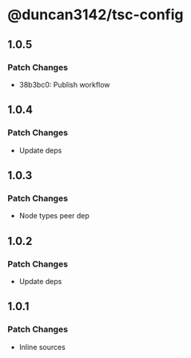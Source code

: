 # @duncan3142/tsc-config

## 1.0.5

### Patch Changes

- 38b3bc0: Publish workflow

## 1.0.4

### Patch Changes

- Update deps

## 1.0.3

### Patch Changes

- Node types peer dep

## 1.0.2

### Patch Changes

- Update deps

## 1.0.1

### Patch Changes

- Inline sources
